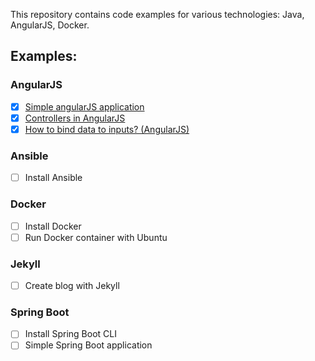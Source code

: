 This repository contains code examples for various technologies: Java, AngularJS, Docker.

## Examples:

### AngularJS
- [x] [Simple angularJS application](/angularjs/simple-angular-js-application)
- [x] [Controllers in AngularJS](/angularjs/controllers)
- [x] [How to bind data to inputs? (AngularJS)](/angularjs/bind-data-to-inputs)

### Ansible
- [ ] Install Ansible

### Docker
- [ ] Install Docker
- [ ] Run Docker container with Ubuntu

### Jekyll
- [ ] Create blog with Jekyll

### Spring Boot
- [ ] Install Spring Boot CLI
- [ ] Simple Spring Boot application